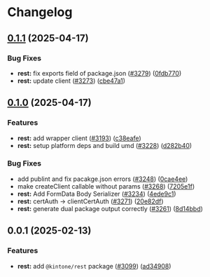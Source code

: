 # Changelog

## [0.1.1](https://github.com/kintone/js-sdk/compare/@kintone/rest@0.1.0...@kintone/rest@0.1.1) (2025-04-17)


### Bug Fixes

* **rest:** fix exports field of package.json ([#3279](https://github.com/kintone/js-sdk/issues/3279)) ([0fdb770](https://github.com/kintone/js-sdk/commit/0fdb770fc782764bf4bb20c90d09b9c53be07fa9))
* **rest:** update client ([#3273](https://github.com/kintone/js-sdk/issues/3273)) ([cbe47a1](https://github.com/kintone/js-sdk/commit/cbe47a1785b4759c4c7c037aecb8bc41fa0640ed))

## [0.1.0](https://github.com/kintone/js-sdk/compare/@kintone/rest@0.0.1...@kintone/rest@0.1.0) (2025-04-17)


### Features

* **rest:** add wrapper client ([#3193](https://github.com/kintone/js-sdk/issues/3193)) ([c38eafe](https://github.com/kintone/js-sdk/commit/c38eafe361ce1979d2bd06553c79dec86418cf66))
* **rest:** setup platform deps and build umd ([#3228](https://github.com/kintone/js-sdk/issues/3228)) ([d282b40](https://github.com/kintone/js-sdk/commit/d282b409a204f8ff761df68f9e28664f6e96b233))


### Bug Fixes

* add publint and fix pacakge.json errors ([#3248](https://github.com/kintone/js-sdk/issues/3248)) ([0cae4ee](https://github.com/kintone/js-sdk/commit/0cae4ee3e591b5833295955a2d1936db2dc7c8ff))
* make createClient callable without params ([#3268](https://github.com/kintone/js-sdk/issues/3268)) ([7205e1f](https://github.com/kintone/js-sdk/commit/7205e1fd022d9ebd0805ed3a4ffea390c0af19b7))
* **rest:** Add FormData Body Serializer ([#3234](https://github.com/kintone/js-sdk/issues/3234)) ([4ede9c1](https://github.com/kintone/js-sdk/commit/4ede9c1cab5bdeb619579074ca4fa0725c58eb3b))
* **rest:** certAuth -&gt; clientCertAuth ([#3271](https://github.com/kintone/js-sdk/issues/3271)) ([20e82df](https://github.com/kintone/js-sdk/commit/20e82df45410c13b56c31e65b6f0dc46f91177b5))
* **rest:** generate dual package output correctly ([#3261](https://github.com/kintone/js-sdk/issues/3261)) ([8d14bbd](https://github.com/kintone/js-sdk/commit/8d14bbd529958116aff14f562a2a669f25ea8ce8))

## 0.0.1 (2025-02-13)


### Features

* **rest:** add `@kintone/rest` package ([#3099](https://github.com/kintone/js-sdk/issues/3099)) ([ad34908](https://github.com/kintone/js-sdk/commit/ad34908fa4843d814a9e96e394761d8dce8b988b))
